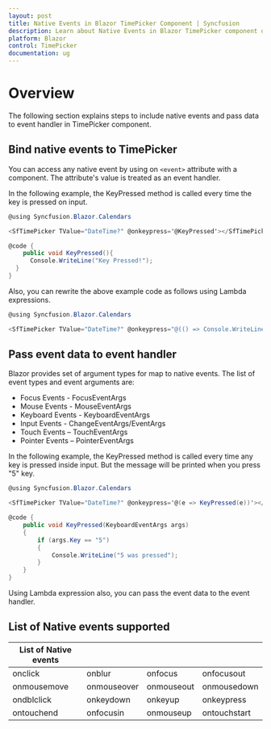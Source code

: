 ```yaml
---
layout: post
title: Native Events in Blazor TimePicker Component | Syncfusion 
description: Learn about Native Events in Blazor TimePicker component of Syncfusion, and more details.
platform: Blazor
control: TimePicker
documentation: ug
---
```


# Overview

The following section explains steps to include native events and pass data to event handler in TimePicker component.

## Bind native events to TimePicker

You can access any native event by using on `<event>` attribute with a component. The attribute's value is treated as an event handler.

In the following example, the KeyPressed method is called every time the key is pressed on input.

```csharp
@using Syncfusion.Blazor.Calendars

<SfTimePicker TValue="DateTime?" @onkeypress='@KeyPressed'></SfTimePicker>

@code {
    public void KeyPressed(){
      Console.WriteLine("Key Pressed!");
  }
}
```

Also, you can rewrite the above example code as follows using Lambda expressions.

```csharp
@using Syncfusion.Blazor.Calendars

<SfTimePicker TValue="DateTime?" @onkeypress="@(() => Console.WriteLine("Key Pressed!"))"></SfTimePicker>
```

## Pass event data to event handler

Blazor provides set of argument types for map to native events. The list of event types and event arguments are:

* Focus Events - FocusEventArgs
* Mouse Events - MouseEventArgs
* Keyboard Events - KeyboardEventArgs
* Input Events - ChangeEventArgs/EventArgs
* Touch Events – TouchEventArgs
* Pointer Events – PointerEventArgs

In the following example, the KeyPressed method is called every time any key is pressed inside input. But the message will be printed when you press "5" key.

```csharp
@using Syncfusion.Blazor.Calendars

<SfTimePicker TValue="DateTime?" @onkeypress='@(e => KeyPressed(e))'></SfTimePicker>

@code {
    public void KeyPressed(KeyboardEventArgs args)
    {
        if (args.Key == "5")
        {
            Console.WriteLine("5 was pressed");
        }
    }
}
```

Using Lambda expression also, you can pass the event data to the event handler.

## List of Native events supported

| List of Native events |  |  | |
| --- | --- | --- | --- |
| onclick | onblur | onfocus | onfocusout |
| onmousemove | onmouseover | onmouseout | onmousedown | onmouseup |
| ondblclick | onkeydown | onkeyup | onkeypress |
| ontouchend | onfocusin | onmouseup | ontouchstart |

